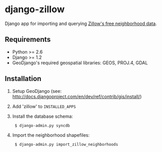 django-zillow
=============

Django app for importing and querying [Zillow's free neighborhood data](http://www.zillow.com/howto/api/neighborhood-boundaries.htm).


Requirements
------------

* Python >= 2.6
* Django >= 1.2
* GeoDjango's required geospatial libraries: GEOS, PROJ.4, GDAL


Installation
------------

1. Setup GeoDjango (see: http://docs.djangoproject.com/en/dev/ref/contrib/gis/install/)

2. Add 'zillow' to `INSTALLED_APPS`

3. Install the database schema:

        $ django-admin.py syncdb

4. Import the neighborhood shapefiles:

        $ django-admin.py import_zillow_neighborhoods
